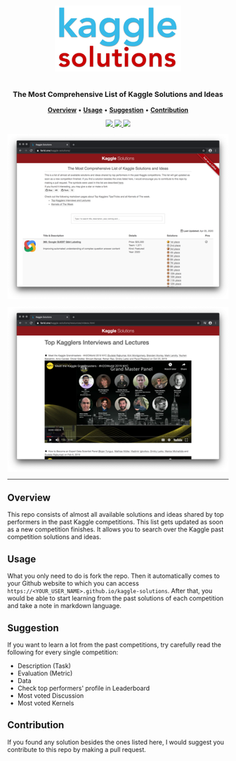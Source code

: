 <p align="center">
  <a href="https://farid.one/kaggle-solutions/">
    <img src="assets/images/logo.png" height="150">
  </a>
</p>
<p align="center">
  <h1 align="center"></h1>
</p>

<p align="center">
  <h3 align="center" style=" border-bottom: 0px;">The Most Comprehensive List of Kaggle Solutions and Ideas</h3>
</p>

<p align="center">
  <a href="#Overview"><strong>Overview</strong></a> •
  <a href="#Usage"><strong>Usage</strong></a> •
  <a href="#Guideline"><strong>Suggestion</strong></a> •
  <a href="#Suggestion"><strong>Contribution</strong></a>
</p>

<p align="center">
  <a href="https://github.com/faridrashidi/kaggle-solutions/blob/gh-pages/LICENSE.md">
    <img src="https://img.shields.io/badge/License-MIT-yellow.svg">
  </a>
  <a href="https://github.com/jekyll/jekyll">
    <img src="https://img.shields.io/badge/Platform-Jekyll-red.svg">
  </a>
  <a href="https://guides.github.com/features/mastering-markdown/">
    <img src="https://img.shields.io/badge/Language-Markdown-green.svg">
  </a>
</p>

<p align="center">
  <a href="https://farid.one/kaggle-solutions/">
    <img src="assets/images/homepage1.png" style="max-width:100%;">
  </a>
</p>
<p align="center">
  <a href="https://farid.one/kaggle-solutions/resources/videos.html">
    <img src="assets/images/homepage2.png" style="max-width:100%;">
  </a>
</p>


<hr />


## Overview
This repo consists of almost all available solutions and ideas shared by top performers in the past Kaggle competitions. This list gets updated as soon as a new competition finishes. It allows you to search over the Kaggle past competition solutions and ideas.


## Usage
What you only need to do is fork the repo. Then it automatically comes to your Github website to which you can access `https://<YOUR_USER_NAME>.github.io/kaggle-solutions`. After that, you would be able to start learning from the past solutions of each competition and take a note in markdown language.


## Suggestion
If you want to learn a lot from the past competitions, try carefully read the following for every single competition:
<ul>
  <li>Description (Task)</li>
  <li>Evaluation (Metric)</li>
  <li>Data</li>
  <li>Check top performers' profile in Leaderboard</li>
  <li>Most voted Discussion</li>
  <li>Most voted Kernels</li>
</ul>


## Contribution
If you found any solution besides the ones listed here, I would suggest you contribute to this repo by making a pull request.
